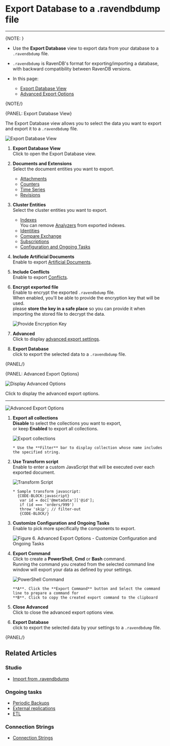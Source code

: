 ﻿# Export Database to a .ravendbdump file

---

{NOTE: }

* Use the **Export Database** view to export data from your database to a `.ravendbdump` file.  

* `.ravendbdump` is RavenDB's format for exporting/importing a database, with backward compatibility 
  between RavenDB versions.  

* In this page:
   * [Export Database View](../../../studio/database/tasks/export-database#export-database-view)  
   * [Advanced Export Options](../../../studio/database/tasks/export-database#advanced-export-options)  

{NOTE/}

{PANEL: Export Database View}

The Export Database view allows you to select the data you want to export 
and export it to a `.ravendbdump` file.  

![Export Database View](images/export-database-studio-view.png "Export Database View")

1. **Export Database View**  
   Click to open the Export Database view.  
2. **Documents and Extensions**  
   Select the document entities you want to export.  
    * [Attachments](../../../document-extensions/attachments/what-are-attachments)  
    * [Counters](../../../document-extensions/counters/overview)  
    * [Time Series](../../../document-extensions/timeseries/overview)  
    * [Revisions](../../../document-extensions/revisions/overview)  
3. **Cluster Entities**  
   Select the cluster entities you want to export.  
    * [Indexes](../../../indexes/what-are-indexes)  
      You can remove [Analyzers](../../../indexes/using-analyzers) from exported indexes.  
    * [Identities](../../../client-api/document-identifiers/working-with-document-identifiers)  
    * [Compare Exchange](../../../client-api/operations/compare-exchange/overview)  
    * [Subscriptions](../../../client-api/data-subscriptions/what-are-data-subscriptions)  
    * [Configuration and Ongoing Tasks](../../../studio/database/tasks/import-data/import-from-ravendb#customize-configuration-and-ongoing-tasks)  
4. **Include Artificial Documents**  
   Enable to export [Artificial Documents](../../../studio/database/indexes/create-map-reduce-index#artificial-documents--vs--regular-documents).  
5. **Include Conflicts**  
   Enable to export [Conflicts](../../../studio/database/documents/conflicts-view).  
6. **Encrypt exported file**  
   Enable to encrypt the exported `.ravendbdump` file.  
   When enabled, you'll be able to provide the encryption key that will be used.  
   please **store the key in a safe place** so you can provide it when importing 
   the stored file to decrypt the data.  

      ![Provide Encryption Key](images/export-encryption-key.png "Provide Encryption Key")

7. **Advanced**  
   Click to display [advanced export settings](../../../studio/database/tasks/export-database#advanced-export-options).  
8. **Export Database**  
   click to export the selected data to a `.ravendbdump` file.  

{PANEL/}

{PANEL: Advanced Export Options}

![Display Advanced Options](images/export-display-advanced-settings.png "Display Advanced Options")

Click to display the advanced export options.  

---

![Advanced Export Options](images/export-advanced-settings.png "Advanced Export Options")

1. **Export all collections**  
   **Disable** to select the collections you want to export,  
   or keep **Enabled** to export all collections.  

     ![Export collections](images/export-database-advanced-collections.png "Export collections")

       * Use the **Filter** bar to display collection whose name includes the specified string.  

2. **Use Transform script**  
   Enable to enter a custom JavaScript that will be executed over each exported document.  

     ![Transform Script](images/export-database-advanced-transfrom-script.png "Transform Script")

       * Sample transform javascript: 
         {CODE-BLOCK:javascript}
          var id = doc['@metadata']['@id'];
          if (id === 'orders/999')
          throw 'skip'; // filter-out
          {CODE-BLOCK/}

3. **Customize Configuration and Ongoing Tasks**  
   Enable to pick more specifically the components to export.  

     ![Figure 6. Advanced Export Options - Customize Configuration and Ongoing Tasks](images/export-database-advanced-configuration.png "Advanced export options - Customize Configuration and Ongoing Tasks")

4. **Export Command**  
   Click to create a **PowerShell**, **Cmd** or **Bash** command.  
   Running the command you created from the selected command line window will export your data 
   as defined by your settings.  

      ![PowerShell Command](images/export-command-powershell.png "PowerShell Command")

       **A**. Click the **Export Command** button and Select the command line to prepare a command for  
       **B**. Click to copy the created export command to the clipboard  

5. **Close Advanced**  
   Click to close the advanced export options view.  
6. **Export Database**  
   click to export the selected data by your settings to a `.ravendbdump` file.  

{PANEL/}

## Related Articles

### Studio

- [Import from .ravendbdump](../../../studio/database/tasks/import-data/import-data-file)  

### Ongoing tasks

- [Periodic Backups](../../../studio/database/tasks/backup-task)  
- [External replications](../../../studio/database/tasks/ongoing-tasks/external-replication-task)  
- [ETL](../../../server/ongoing-tasks/etl/basics)  

### Connection Strings

- [Connection Strings](../../../client-api/operations/maintenance/connection-strings/add-connection-string)  

